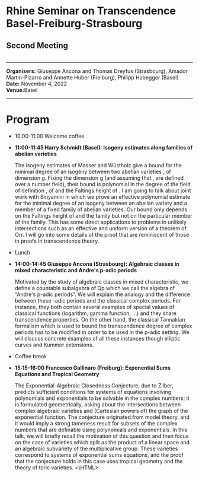 <HTML>
<BODY>
 <TABLE>
    <TR>
	<H1><b>Rhine Seminar on Transcendence Basel-Freiburg-Strasbourg</b>
	</H1>
	<H2>Second Meeting </H2>    
    </TR>
  </TABLE>
<hr>

<b>Organisers:</b>  Giuseppe Ancona and Thomas Dreyfus (Strasbourg), Amador Martin-Pizarro and Annette Huber (Freiburg), Philipp Habegger (Basel)<br>
<b>Date:</b> November 4, 2022<br>
<b>Venue:</b>Basel 
<p>
<hr>
<h1>Program</h1>
<ul>
<li> 10:00-11:00 Welcome coffee<p>
<li><b>11:00-11:45 Harry Schmidt (Basel):  Isogeny estimates along families of abelian varieties </b><p>
	
The isogeny estimates of Masser and Wüstholz give a bound for the minimal degree of an isogeny between two abelian varieties , of dimension g. Fixing the dimension g (and assuming that , are defined over a number field), their bound is polynomial in the degree of the field of definition , of and the Faltings height of . I am going to talk about joint work with Binyamini in which we prove an effective polynomial estimate for the minimal degree of an isogeny between an abelian variety and a member of a fixed family of abelian varieties. Our bound only depends on the Faltings height of and the family but not on the particular member of the family. This has some direct applications to problems in unlikely intersections such as an effective and uniform version of a theorem of Orr. I will go into some details of the proof that are reminiscent of those in proofs in transcendence theory.</b><p>
<li>Lunch<p>
<li><b>14:00-14:45 Giuseppe Ancona (Strasbourg): Algebraic classes in mixed characteristic and Andre's p-adic periods</b><p>
Motivated by the study of algebraic classes in mixed characteristic, we define a countable subalgebra of Qp which we call the algebra of “Andre's p-adic periods”. We will explain the analogy and the difference between these -adic periods and the classical complex periods. For instance, they both contain several examples of special values of classical functions (logarithm, gamma function, ...) and they share transcendence properties. On the other hand, the classical Tannakian formalism which is used to bound the transcendence degree of complex periods has to be modified in order to be used in the p-adic setting. We will discuss concrete examples of all these instances though elliptic curves and Kummer extensions.<p>
<li>Coffee break<p>
<li><b>15:15-16:00 Francesco Gallinaro (Freiburg): Exponential Sums Equations and Tropical Geometry</b><p>
<p>The Exponential-Algebraic Closedness Conjecture, due to Zilber, predicts sufficient conditions for systems of equations involving polynomials and exponentials to be solvable in the complex numbers; it is formulated geometrically, asking about the intersections between complex algebraic varieties and (Cartesian powers of) the graph of the exponential function. The conjecture originated from model theory, and it would imply a strong tameness result for subsets of the complex numbers that are definable using polynomials and exponentials. In this talk, we will briefly recall the motivation of this question and then focus on the case of varieties which split as the product of a linear space and an algebraic subvariety of the multiplicative group. These varieties correspond to systems of exponential sums equations, and the proof that the conjecture holds in this case uses tropical geometry and the theory of toric varieties. 	
<\HTML>
